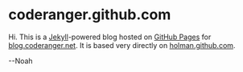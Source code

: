 # coderanger.github.com

Hi. This is a [Jekyll](http://github.com/mojombo/jekyll)-powered blog hosted
on [GitHub Pages](http://pages.github.com/) for
[blog.coderanger.net](http://blog.coderanger.net). It is based very directly
on [holman.github.com](https://github.com/holman/holman.github.com).

--Noah